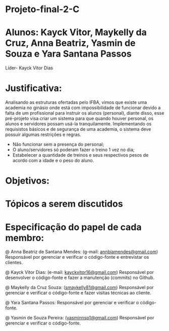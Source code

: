 # Projeto-final-2-C

# Alunos: Kayck Vitor, Maykelly da Cruz, Anna Beatriz, Yasmin de Souza e Yara Santana Passos
Líder- Kayck Vitor Dias

# Justificativa: 
Analisando as estruturas ofertadas pelo IFBA, vimos que existe uma academia no ginásio onde está com impossibilidade de funcionar devido a falta de um profissional para instruir os alunos (personal), diante disso, esse pré-projeto visa criar um sistema para que quando houver personal, os alunos e servidores possam usá-la tranquilamente. Implementando os requisistos básicos e de segurança de uma academia, o sistema deve possuir algumas restrições e regras.

  - Não funcionar sem a presença do personal;
  - O aluno/servidores só poderam fazer o treino 1 vez no dia;
  - Estabelecer a quantidade de treinos e seus respectivos pesos de acordo com a idade e o peso do aluno.

# Objetivos:

# Tópicos a serem discutidos 

# Especificação do papel de cada membro: 
@ Anna Beatriz de Santana Mendes: (g-mail: annbiamendes@gmail.com)
Responsável por gerenciar e verificar o código-fonte e entrevistar os clientes.

@ Kayck Vitor Dias: (e-mail: kayckvitor16@gmail.com)
Responsável por desenvolver o código-fonte e fazer a manutenção (commits) no Github.

@ Maykelly da Cruz Souza: (smaykelly81@gmail.com)
Responsável por gerenciar e verificar o código-fonte e fazer visitas técnicas ao cliente. 

@ Yara Santana Passos: 
Responsável por gerenciar e verificar o código-fonte.

@ Yasmin de Souza Pereira: (yasminnsp1@gmail.com)
Responsável por gerenciar e verificar o código-fonte.
